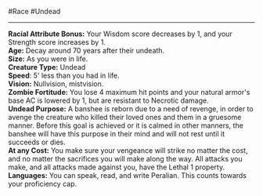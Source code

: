 #Race #Undead
- - -
**Racial Attribute Bonus:** Your Wisdom score decreases by 1, and your Strength score increases by 1.  
**Age:** Decay around 70 years after their undeath.  
**Size:** As you were in life.  
**Creature Type:** Undead  
**Speed**: 5' less than you had in life.  
**Vision:** Nullvision, mistvision.  
**Zombie Fortitude:** You lose 4 maximum hit points and your natural armor's base AC is lowered by 1, but are resistant to Necrotic damage.  
**Undead Purpose:** A banshee is reborn due to a need of revenge, in order to avenge the creature who killed their loved ones and them in a gruesome manner. Before this goal is achieved or it is calmed in other manners, the banshee will have this purpose in their mind and will not rest until it succeeds or dies.  
**At any Cost:** You make sure your vengeance will strike no matter the cost, and no matter the sacrifices you will make along the way. All attacks you make, and all attacks made against you, have the Lethal 1 property.  
**Languages:** You can speak, read, and write Peralian. This counts towards your proficiency cap.